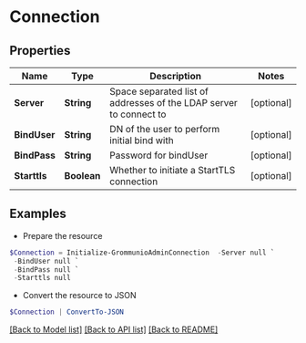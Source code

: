 # Connection
## Properties

Name | Type | Description | Notes
------------ | ------------- | ------------- | -------------
**Server** | **String** | Space separated list of addresses of the LDAP server to connect to | [optional] 
**BindUser** | **String** | DN of the user to perform initial bind with | [optional] 
**BindPass** | **String** | Password for bindUser | [optional] 
**Starttls** | **Boolean** | Whether to initiate a StartTLS connection | [optional] 

## Examples

- Prepare the resource
```powershell
$Connection = Initialize-GrommunioAdminConnection  -Server null `
 -BindUser null `
 -BindPass null `
 -Starttls null
```

- Convert the resource to JSON
```powershell
$Connection | ConvertTo-JSON
```

[[Back to Model list]](../README.md#documentation-for-models) [[Back to API list]](../README.md#documentation-for-api-endpoints) [[Back to README]](../README.md)

